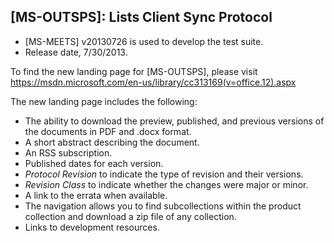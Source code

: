 ## [MS-OUTSPS]: Lists Client Sync Protocol
- [MS-MEETS] v20130726 is used to develop the test suite.
- Release date, 7/30/2013.

To find the new landing page for [MS-OUTSPS], please visit https://msdn.microsoft.com/en-us/library/cc313169(v=office.12).aspx

The new landing page includes the following:
- The ability to download the preview, published, and previous versions of the documents in PDF and .docx format.
- A short abstract describing the document.
- An RSS subscription.
- Published dates for each version.
- *Protocol Revision* to indicate the type of revision and their versions.
- *Revision Class* to indicate whether the changes were major or minor.
- A link to the errata when available.
- The navigation allows you to find subcollections within the product collection and download a zip file of any collection.
- Links to development resources.